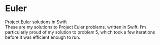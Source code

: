 # Euler
Project Euler solutions in Swift  
These are my solutions to Project Euler problems, written in Swift. I’m
particularly proud of my solution to problem 5, which took a few
iterations before it was efficient enough to run.
